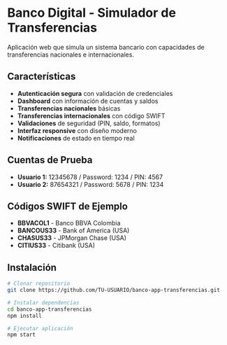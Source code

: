 # Banco Digital - Simulador de Transferencias

Aplicación web que simula un sistema bancario con capacidades de transferencias nacionales e internacionales.

## Características

- **Autenticación segura** con validación de credenciales
- **Dashboard** con información de cuentas y saldos
- **Transferencias nacionales** básicas
- **Transferencias internacionales** con código SWIFT
- **Validaciones** de seguridad (PIN, saldo, formatos)
- **Interfaz responsive** con diseño moderno
- **Notificaciones** de estado en tiempo real

## Cuentas de Prueba

- **Usuario 1:** 12345678 / Password: 1234 / PIN: 4567
- **Usuario 2:** 87654321 / Password: 5678 / PIN: 1234

##  Códigos SWIFT de Ejemplo

- **BBVACOL1** - Banco BBVA Colombia  
- **BANCOUS33** - Bank of America (USA)
- **CHASUS33** - JPMorgan Chase (USA)
- **CITIUS33** - Citibank (USA)

## Instalación

```bash
# Clonar repositorio
git clone https://github.com/TU-USUARIO/banco-app-transferencias.git

# Instalar dependencias
cd banco-app-transferencias
npm install

# Ejecutar aplicación
npm start
